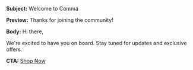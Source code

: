 **Subject:** Welcome to Comma

**Preview:** Thanks for joining the community!

**Body:**
Hi there,

We're excited to have you on board. Stay tuned for updates and exclusive offers.

**CTA:** [Shop Now](https://example.com)
